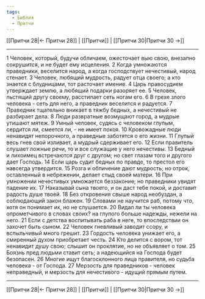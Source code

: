 ```yaml
---
tags:
  - Библия
  - Притчи
---
```

[[Притчи 28|← Притчи 28]] | [[Притчи]] | [[Притчи 30|Притчи 30 →]]

---
1 Человек, который, будучи обличаем, ожесточает выю свою, внезапно сокрушится, и не будет ему исцеления.
2 Когда умножаются праведники, веселится народ, а когда господствует нечестивый, народ стенает.
3 Человек, любящий мудрость, радует отца своего; а кто знается с блудницами, тот расточает имение.
4 Царь правосудием утверждает землю, а любящий подарки разоряет ее.
5 Человек, льстящий другу своему, расстилает сеть ногам его.
6 В грехе злого человека - сеть для него, а праведник веселится и радуется.
7 Праведник тщательно вникает в тяжбу бедных, а нечестивый не разбирает дела.
8 Люди развратные возмущают город, а мудрые утишают мятеж.
9 Умный человек, судясь с человеком глупым, сердится ли, смеется ли, - не имеет покоя.
10 Кровожадные люди ненавидят непорочного, а праведные заботятся о его жизни.
11 Глупый весь гнев свой изливает, а мудрый сдерживает его.
12 Если правитель слушает ложные речи, то и все служащие у него нечестивы.
13 Бедный и лихоимец встречаются друг с другом; но свет глазам того и другого дает Господь.
14 Если царь судит бедных по правде, то престол его навсегда утвердится.
15 Розга и обличение дают мудрость; но отрок, оставленный в небрежении, делает стыд своей матери.
16 При умножении нечестивых умножается беззаконие; но праведники увидят падение их.
17 Наказывай сына твоего, и он даст тебе покой, и доставит радость душе твоей.
18 Без откровения свыше народ необуздан, а соблюдающий закон блажен.
19 Словами не научится раб, потому что, хотя он понимает их, но не слушается.
20 Видал ли ты человека опрометчивого в словах своих? на глупого больше надежды, нежели на него.
21 Если с детства воспитывать раба в неге, то впоследствии он захочет быть сыном.
22 Человек гневливый заводит ссору, и вспыльчивый много грешит.
23 Гордость человека унижает его, а смиренный духом приобретает честь.
24 Кто делится с вором, тот ненавидит душу свою; слышит он проклятие, но не объявляет о том.
25 Боязнь пред людьми ставит сеть; а надеющийся на Господа будет безопасен.
26 Многие ищут благосклонного лица правителя, но судьба человека - от Господа.
27 Мерзость для праведников - человек неправедный, и мерзость для нечестивого - идущий прямым путем.

---
[[Притчи 28|← Притчи 28]] | [[Притчи]] | [[Притчи 30|Притчи 30 →]]